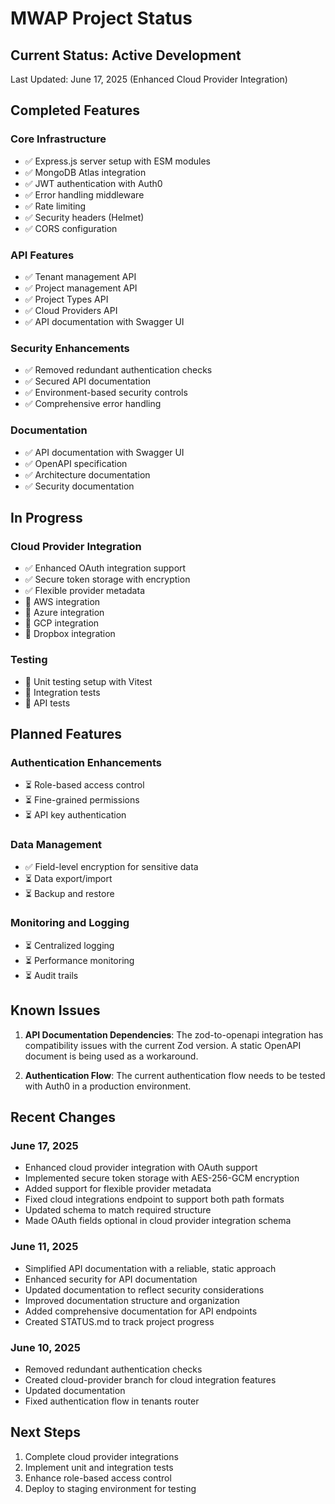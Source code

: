 # MWAP Project Status

## Current Status: Active Development

Last Updated: June 17, 2025 (Enhanced Cloud Provider Integration)

## Completed Features

### Core Infrastructure
- ✅ Express.js server setup with ESM modules
- ✅ MongoDB Atlas integration
- ✅ JWT authentication with Auth0
- ✅ Error handling middleware
- ✅ Rate limiting
- ✅ Security headers (Helmet)
- ✅ CORS configuration

### API Features
- ✅ Tenant management API
- ✅ Project management API
- ✅ Project Types API
- ✅ Cloud Providers API
- ✅ API documentation with Swagger UI

### Security Enhancements
- ✅ Removed redundant authentication checks
- ✅ Secured API documentation
- ✅ Environment-based security controls
- ✅ Comprehensive error handling

### Documentation
- ✅ API documentation with Swagger UI
- ✅ OpenAPI specification
- ✅ Architecture documentation
- ✅ Security documentation

## In Progress

### Cloud Provider Integration
- ✅ Enhanced OAuth integration support
- ✅ Secure token storage with encryption
- ✅ Flexible provider metadata
- 🔄 AWS integration
- 🔄 Azure integration
- 🔄 GCP integration
- 🔄 Dropbox integration

### Testing
- 🔄 Unit testing setup with Vitest
- 🔄 Integration tests
- 🔄 API tests

## Planned Features

### Authentication Enhancements
- ⏳ Role-based access control
- ⏳ Fine-grained permissions
- ⏳ API key authentication

### Data Management
- ✅ Field-level encryption for sensitive data
- ⏳ Data export/import
- ⏳ Backup and restore

### Monitoring and Logging
- ⏳ Centralized logging
- ⏳ Performance monitoring
- ⏳ Audit trails

## Known Issues

1. **API Documentation Dependencies**: The zod-to-openapi integration has compatibility issues with the current Zod version. A static OpenAPI document is being used as a workaround.

2. **Authentication Flow**: The current authentication flow needs to be tested with Auth0 in a production environment.

## Recent Changes

### June 17, 2025
- Enhanced cloud provider integration with OAuth support
- Implemented secure token storage with AES-256-GCM encryption
- Added support for flexible provider metadata
- Fixed cloud integrations endpoint to support both path formats
- Updated schema to match required structure
- Made OAuth fields optional in cloud provider integration schema

### June 11, 2025
- Simplified API documentation with a reliable, static approach
- Enhanced security for API documentation
- Updated documentation to reflect security considerations
- Improved documentation structure and organization
- Added comprehensive documentation for API endpoints
- Created STATUS.md to track project progress

### June 10, 2025
- Removed redundant authentication checks
- Created cloud-provider branch for cloud integration features
- Updated documentation
- Fixed authentication flow in tenants router

## Next Steps

1. Complete cloud provider integrations
2. Implement unit and integration tests
3. Enhance role-based access control
4. Deploy to staging environment for testing